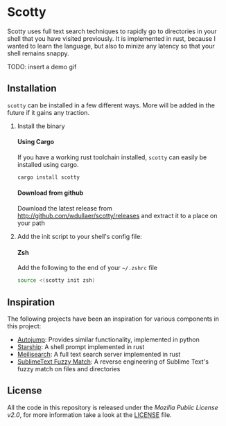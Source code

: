 # Scotty
Scotty uses full text search techniques to rapidly go to directories in your shell that you have visited previously. It is implemented in rust, because I wanted to learn the language, but also to minize any latency so that your shell remains snappy.

TODO: insert a demo gif

## Installation
`scotty` can be installed in a few different ways. More will be added in the future if it gains any traction.

1. Install the binary

   #### Using Cargo
   If you have a working rust toolchain installed, `scotty` can easily be installed using cargo.

   ```sh
   cargo install scotty
   ```

   #### Download from github
   Download the latest release from http://github.com/wdullaer/scotty/releases and extract it to a place on your path

2. Add the init script to your shell's config file:

   #### Zsh
   Add the following to the end of your `~/.zshrc` file

   ```sh
   source <(scotty init zsh)
   ```

## Inspiration
The following projects have been an inspiration for various components in this project:
* [Autojump](https://github.com/wting/autojump): Provides similar functionality, implemented in python
* [Starship](https://starship.rs): A shell prompt implemented in rust
* [Meilisearch](https://www.meilisearch.com/): A full text search server implemented in rust
* [SublimeText Fuzzy Match](https://www.forrestthewoods.com/blog/reverse_engineering_sublime_texts_fuzzy_match/): A reverse engineering of Sublime Text's fuzzy match on files and directories

## License
All the code in this repository is released under the _Mozilla Public License v2.0_, for more information take a look at the [LICENSE](LICENSE) file.